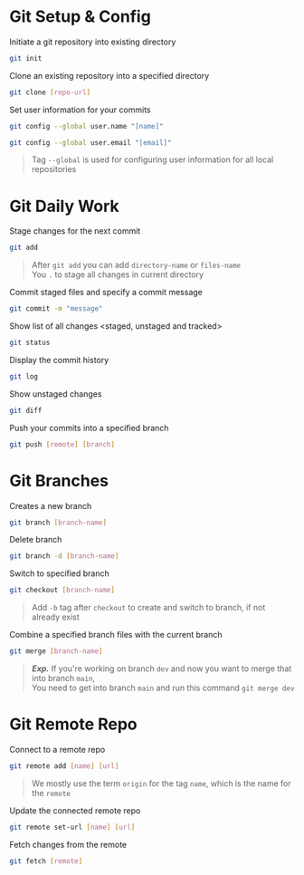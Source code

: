 # Git Setup & Config

Initiate a git repository into existing directory

```sh
git init
```

Clone an existing repository into a specified directory

```sh
git clone [repo-url]
```

Set user information for your commits 

```sh
git config --global user.name "[name]"

git config --global user.email "[email]"
```
> Tag `--global` is used for configuring user information for all local repositories

# Git Daily Work

Stage changes for the next commit 

```sh
git add 
```

> After `git add` you can add ``directory-name`` or `files-name` \
> You `.` to stage all changes in current directory

Commit staged files and specify a commit message

```sh
git commit -m "message" 
```

Show list of all changes <staged, unstaged and tracked>

```sh
git status 
```

Display the commit history

```sh
git log 
```

Show unstaged changes

```sh
git diff 
```

Push your commits into a specified branch

```sh
git push [remote] [branch] 
```

# Git Branches

Creates a new branch

```sh
git branch [branch-name]
```

Delete branch

```sh
git branch -d [branch-name]
```

Switch to specified branch

```sh
git checkout [branch-name]
```

> Add `-b` tag after `checkout` to create and switch to branch, if not already exist

Combine a specified branch files with the current branch

```sh
git merge [branch-name]
```

> ***Exp.*** If you're working on branch `dev` and now you want to merge that into branch `main`, \
> You need to get into branch `main` and run this command `git merge dev`

# Git Remote Repo

Connect to a remote repo

```sh
git remote add [name] [url]
```

> We mostly use the term `origin` for the tag `name`, which is the name for the `remote`

Update the connected remote repo

```sh
git remote set-url [name] [url]
```

Fetch changes from the remote

```sh
git fetch [remote]
```